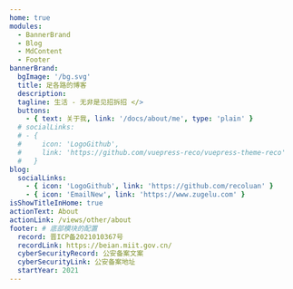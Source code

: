 ```yaml
---
home: true
modules:
  - BannerBrand
  - Blog
  - MdContent
  - Footer
bannerBrand:
  bgImage: '/bg.svg'
  title: 足各路的博客
  description:
  tagline: 生活 - 无非是见招拆招 </>
  buttons:
    - { text: 关于我, link: '/docs/about/me', type: 'plain' }
  # socialLinks:
  # - {
  #     icon: 'LogoGithub',
  #     link: 'https://github.com/vuepress-reco/vuepress-theme-reco'
  #   }
blog:
  socialLinks:
    - { icon: 'LogoGithub', link: 'https://github.com/recoluan' }
    - { icon: 'EmailNew', link: 'https://www.zugelu.com' }
isShowTitleInHome: true
actionText: About
actionLink: /views/other/about
footer: # 底部模块的配置
  record: 晋ICP备2021010367号
  recordLink: https://beian.miit.gov.cn/
  cyberSecurityRecord: 公安备案文案
  cyberSecurityLink: 公安备案地址
  startYear: 2021
---
```

